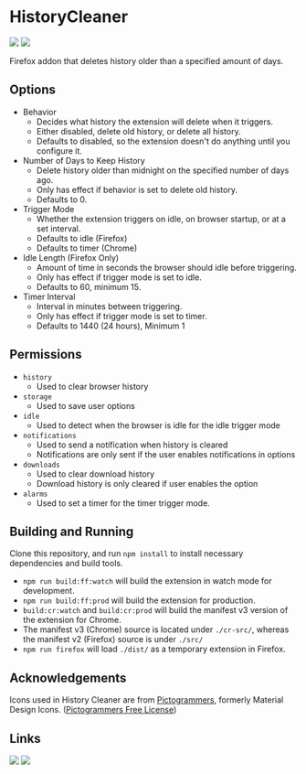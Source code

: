 # HistoryCleaner
[![](https://img.shields.io/amo/v/history-cleaner)](https://addons.mozilla.org/en-US/firefox/addon/history-cleaner/)
[![](https://img.shields.io/chrome-web-store/v/epoabannnmjdknejdggkgjoebomipene)](https://chrome.google.com/webstore/detail/history-cleaner/epoabannnmjdknejdggkgjoebomipene/)

Firefox addon that deletes history older than a specified amount of days.

## Options

* Behavior
    * Decides what history the extension will delete when it triggers.
    * Either disabled, delete old history, or delete all history.
    * Defaults to disabled, so the extension doesn't do anything until you configure it.
* Number of Days to Keep History
    * Delete history older than midnight on the specified number of days ago.
    * Only has effect if behavior is set to delete old history.
    * Defaults to 0.
* Trigger Mode
    * Whether the extension triggers on idle, on browser startup, or at a set interval.
    * Defaults to idle (Firefox)
    * Defaults to timer (Chrome)
* Idle Length (Firefox Only)
    * Amount of time in seconds the browser should idle before triggering.
    * Only has effect if trigger mode is set to idle.
    * Defaults to 60, minimum 15.
* Timer Interval
    * Interval in minutes between triggering.
    * Only has effect if trigger mode is set to timer.
    * Defaults to 1440 (24 hours), Minimum 1

## Permissions

* `history`
    * Used to clear browser history
* `storage`
    * Used to save user options
* `idle`
    * Used to detect when the browser is idle for the idle trigger mode
* `notifications`
    * Used to send a notification when history is cleared
    * Notifications are only sent if the user enables notifications in options
* `downloads`
    * Used to clear download history
    * Download history is only cleared if user enables the option
* `alarms`
    * Used to set a timer for the timer trigger mode.

## Building and Running

Clone this repository, and run `npm install` to install necessary dependencies and build tools.

* `npm run build:ff:watch` will build the extension in watch mode for development.
* `npm run build:ff:prod` will build the extension for production.
 * `build:cr:watch` and `build:cr:prod` will build the manifest v3 version of the extension for Chrome.
 * The manifest v3 (Chrome) source is located under `./cr-src/`, whereas the manifest v2 (Firefox) source is under `./src/`
* `npm run firefox` will load `./dist/` as a temporary extension in Firefox.

## Acknowledgements

Icons used in History Cleaner are from [Pictogrammers](https://pictogrammers.com/), formerly Material Design Icons. ([Pictogrammers Free License](https://pictogrammers.com/docs/general/license/))

## Links

[![](https://raw.githubusercontent.com/Rayquaza01/HistoryCleaner/master/src/icons/amo.png)](https://addons.mozilla.org/en-US/firefox/addon/history-cleaner/)
[![](https://raw.githubusercontent.com/Rayquaza01/HistoryCleaner/master/src/icons/cws.png)](https://chrome.google.com/webstore/detail/history-cleaner/epoabannnmjdknejdggkgjoebomipene/)
